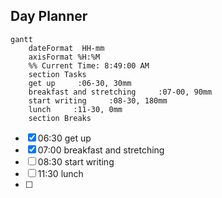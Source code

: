 ## Day Planner
```mermaid
gantt
    dateFormat  HH-mm
    axisFormat %H:%M
    %% Current Time: 8:49:00 AM
    section Tasks
    get up     :06-30, 30mm
    breakfast and stretching     :07-00, 90mm
    start writing     :08-30, 180mm
    lunch     :11-30, 0mm
    section Breaks

```

- [x] 06:30 get up
- [x] 07:00 breakfast and stretching
- [ ] 08:30 start writing
- [ ] 11:30 lunch
- [ ] 